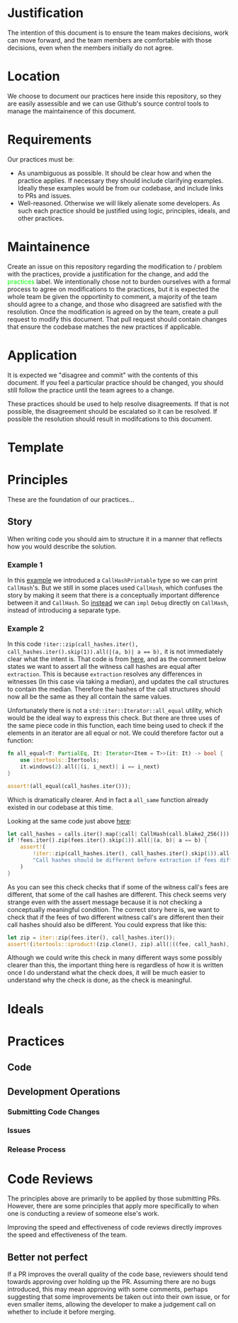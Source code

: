 # Justification

The intention of this document is to ensure the team makes decisions, work can move forward, and the team members are comfortable with those decisions, even when the members initially do not agree.

# Location

We choose to document our practices here inside this repository, so they are easily assessible and we can use Github's source control tools to manage the maintainence of this document.

# Requirements

Our practices must be:
- As unambiguous as possible. It should be clear how and when the practice applies. If necessary they should include clarifying examples. Ideally these examples would be from our codebase, and include links to PRs and issues.
- Well-reasoned. Otherwise we will likely alienate some developers. As such each practice should be justified using logic, principles, ideals, and other practices.

# Maintainence

Create an issue on this repository regarding the modification to / problem with the practices, provide a justification for the change, and add the <span style="color:rgb(0,255,0)">practices</span> label. We intentionally chose not to burden ourselves with a formal process to agree on modifications to the practices, but it is expected the whole team be given the opportinity to comment, a majority of the team should agree to a change, and those who disagreed are satisfied with the resolution. Once the modification is agreed on by the team, create a pull request to modify this document. That pull request should contain changes that ensure the codebase matches the new practices if applicable.

# Application

It is expected we "disagree and commit" with the contents of this document. If you feel a particular practice should be changed, you should still follow the practice until the team agrees to a change.

These practices should be used to help resolve disagreements. If that is not possible, the disagreement should be escalated so it can be resolved. If possible the resolution should result in modifcations to this document.

# Template

# Principles

These are the foundation of our practices...

## Story

When writing code you should aim to structure it in a manner that reflects how you would describe the solution.

### Example 1

In this [example](https://github.com/chainflip-io/chainflip-backend/pull/1505/commits/fa1f9099db2551ef2bf16d960a29ea624dd480fe) we introduced a `CallHashPrintable` type so we can print `CallHash`'s. But we still in some places used `CallHash`, which confuses the story by making it seem that there is a conceptually important difference between it and `CallHash`. So [instead](https://github.com/chainflip-io/chainflip-backend/pull/1505/files#diff-7fe0fe870a6f0bf616e2a8cd94d959e9cc9bc0c8a0461b45618b0d51518e262cR74) we can `impl` `Debug` directly on `CallHash`, instead of introducing a separate type.

### Example 2

In this code `!iter::zip(call_hashes.iter(), call_hashes.iter().skip(1)).all(|(a, b)| a == b),` it is not immediately clear what the intent is. That code is from [here](https://github.com/chainflip-io/chainflip-backend/pull/1957/files/f0d7b9834ef9d00bd579d4017249f2b5659dac35..9aaa8dbcf7025e88ec31f3a9fed2b9de15589ea6#diff-2cd089f1f6104ab7dc556c4e1414300f65a28c3ce7bad521a9fadf1a6cd1c7cfR102), and as the comment below states we want to assert all the witness call hashes are equal after `extraction`. This is because `extraction` resolves any differences in witnesses (In this case via taking a median), and updates the call structures to contain the median. Therefore the hashes of the call structures should now all be the same as they all contain the same values.

Unfortunately there is not a `std::iter::Iterator::all_equal` utility, which would be the ideal way to express this check. But there are three uses of the same piece code in this function, each time being used to check if the elements in an iterator are all equal or not. We could therefore factor out a function:

```rust
fn all_equal<T: PartialEq, It: Iterator<Item = T>>(it: It) -> bool {
	use itertools::Itertools;
	it.windows(2).all(|(i, i_next)| i == i_next)
}

assert!(all_equal(call_hashes.iter()));
```

Which is dramatically clearer. And in fact a `all_same` function already existed in our codebase at this time.

Looking at the same code just above [here](https://github.com/chainflip-io/chainflip-backend/pull/1957/files/f0d7b9834ef9d00bd579d4017249f2b5659dac35..9aaa8dbcf7025e88ec31f3a9fed2b9de15589ea6#diff-2cd089f1f6104ab7dc556c4e1414300f65a28c3ce7bad521a9fadf1a6cd1c7cfR92):

```rust
let call_hashes = calls.iter().map(|call| CallHash(call.blake2_256())).collect::<Vec<_>>();
if !fees.iter().zip(fees.iter().skip(1)).all(|(a, b)| a == b) {
	assert!(
		!iter::zip(call_hashes.iter(), call_hashes.iter().skip(1)).all(|(a, b)| a == b),
		"Call hashes should be different before extraction if fees differ."
	)
}
```

As you can see this check checks that if some of the witness call's fees are different, that some of the call hashes are different. This check seems very strange even with the assert message because it is not checking a conceptually meaningful condition. The correct story here is, we want to check that if the fees of two different witness call's are different then their call hashes should also be different. You could express that like this:

```rust
let zip = iter::zip(fees.iter(), call_hashes.iter());
assert!(itertools::iproduct!(zip.clone(), zip).all(|((fee, call_hash), (other_fee, other_call_hash))| !((fee == other_fee) ^ (call_hash == other_call_hash))));
```

Although we could write this check in many different ways some possibly clearer than this, the important thing here is regardless of how it is written once I do understand what the check does, it will be much easier to understand why the check is done, as the check is meaningful.

# Ideals

# Practices

## Code

## Development Operations

### Submitting Code Changes

### Issues

### Release Process

# Code Reviews

The principles above are primarily to be applied by those submitting PRs. However, there are some principles that apply more specifically to when one is conducting a review of someone else's work.

Improving the speed and effectiveness of code reviews directly improves the speed and effectiveness of the team.

## Better not perfect

If a PR improves the overall quality of the code base, reviewers should tend towards approving over holding up the PR. Assuming there are no bugs introduced, this may mean approving with some comments, perhaps suggesting that some improvements be taken out into their own issue, or for even smaller items, allowing the developer to make a judgement call on whether to include it before merging. 